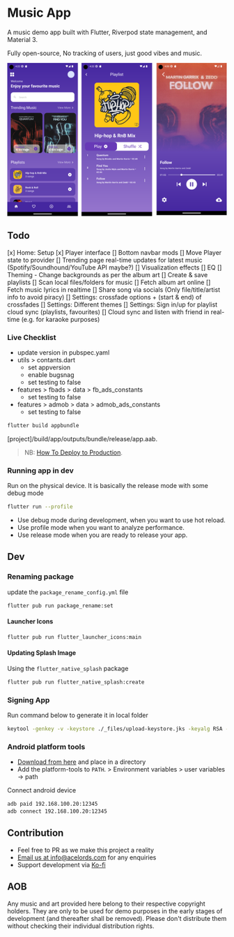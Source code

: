 # Music App
A music demo app built with Flutter, Riverpod state management, and Material 3.

Fully open-source, No tracking of users, just good vibes and music.

![Screenshot 1](_files/screenshot-1.png)

## Todo
[x] Home: Setup
[x] Player interface
[] Bottom navbar mods
[] Move Player state to provider
[] Trending page real-time updates for latest music (Spotify/Soundhound/YouTube API maybe?)
[] Visualization effects
[] EQ
[] Theming - Change backgrounds as per the album art
[] Create & save playlists
[] Scan local files/folders for music
[] Fetch album art online
[] Fetch music lyrics in realtime
[] Share song via socials (Only file/title/artist info to avoid piracy)
[] Settings: crossfade options + (start & end) of crossfades
[] Settings: Different themes
[] Settings: Sign in/up for playlist cloud sync (playlists, favourites)
[] Cloud sync and listen with friend in real-time (e.g. for karaoke purposes) 

### Live Checklist
- update version in pubspec.yaml
- utils > contants.dart
    - set appversion
    - enable bugsnag
    - set testing to false
- features > fbads > data > fb_ads_constants
    - set testing to false
- features > admob > data > admob_ads_constants
    - set testing to false

```bash
flutter build appbundle
```
[project]/build/app/outputs/bundle/release/app.aab.

> NB: [How To Deploy to Production](https://flutter.dev/docs/deployment/android). 

### Running app in dev
Run on the physical device. It is basically the release mode with some debug mode
```bash
flutter run --profile
```
- Use debug mode during development, when you want to use hot reload.
- Use profile mode when you want to analyze performance.
- Use release mode when you are ready to release your app.

## Dev

### Renaming package
update the `package_rename_config.yml` file

```bash
flutter pub run package_rename:set
```

#### Launcher Icons
```bash
flutter pub run flutter_launcher_icons:main
```

#### Updating Splash Image
Using the `flutter_native_splash` package

```bash
flutter pub run flutter_native_splash:create
```

### Signing App
Run command below to generate it in local folder 
```bash
keytool -genkey -v -keystore ./_files/upload-keystore.jks -keyalg RSA -keysize 2048 -validity 10000 -alias upload
```

### Android platform tools
- [Download from here](https://developer.android.com/studio/releases/platform-tools) and place in a directory
- Add the platform-tools to `PATH`. > Environment variables > user variables -> path

Connect android device
```bash
adb paid 192.168.100.20:12345
adb connect 192.168.100.20:12345
```
## Contribution
- Feel free to PR as we make this project a reality
- [Email us at info@acelords.com](mailto:info@acelords.com) for any enquiries
- Support development via [Ko-fi](https://ko-fi.com/acelords)

## AOB
Any music and art provided here belong to their respective copyright holders. They are only to be used for demo purposes in the early stages of development (and thereafter shall be removed). Please don't distribute them without checking their individual distribution rights.



